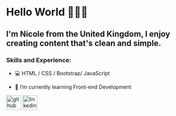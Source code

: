# Hello World 👋👩‍💻

## I'm Nicole from the United Kingdom, I enjoy creating content that's clean and simple. 

### Skills and Experience:
* 💻 HTML / CSS / Bootstrap/ JavaScript

* 🌱 I’m currently learning Front-end Development 


[<img src='https://cdn.jsdelivr.net/npm/simple-icons@3.0.1/icons/github.svg' alt='github' height='40'>](https://github.com/NicoleBay)  [<img src='https://cdn.jsdelivr.net/npm/simple-icons@3.0.1/icons/linkedin.svg' alt='linkedin' height='40'>](https://www.linkedin.com/in/nicole-baylis/)




